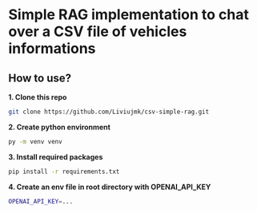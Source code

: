 # Simple RAG implementation to chat over a CSV file of vehicles informations


## How to use?

**1. Clone this repo**
```sh
git clone https://github.com/Liviujmk/csv-simple-rag.git
```

**2. Create python environment**
```sh
py -m venv venv
```

**3. Install required packages**
```sh
pip install -r requirements.txt
```

**4. Create an env file in root directory with OPENAI_API_KEY**
```sh
OPENAI_API_KEY=...
```
